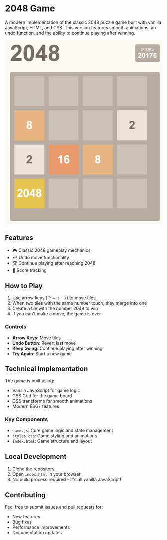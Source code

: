 # 2048 Game

A modern implementation of the classic 2048 puzzle game built with vanilla JavaScript, HTML, and CSS. This version features smooth animations, an undo function, and the ability to continue playing after winning.

![2048 Game](Winner.png)

## Features

- 🎮 Classic 2048 gameplay mechanics
- ↩️ Undo move functionality
- 🏆 Continue playing after reaching 2048
- 🎯 Score tracking

## How to Play

1. Use arrow keys (↑ ↓ ← →) to move tiles
2. When two tiles with the same number touch, they merge into one
3. Create a tile with the number 2048 to win
4. If you can't make a move, the game is over

### Controls
- **Arrow Keys**: Move tiles
- **Undo Button**: Revert last move
- **Keep Going**: Continue playing after winning
- **Try Again**: Start a new game

## Technical Implementation

The game is built using:
- Vanilla JavaScript for game logic
- CSS Grid for the game board
- CSS transforms for smooth animations
- Modern ES6+ features

### Key Components

- `game.js`: Core game logic and state management
- `styles.css`: Game styling and animations
- `index.html`: Game structure and layout

## Local Development

1. Clone the repository
2. Open `index.html` in your browser
3. No build process required - it's all vanilla JavaScript!

## Contributing

Feel free to submit issues and pull requests for:
- New features
- Bug fixes
- Performance improvements
- Documentation updates

